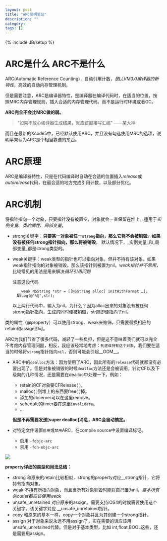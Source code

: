 ```yaml
---
layout: post
title: "ARC简明笔记"
description: ""
category: 
tags: []
---
```

{% include JB/setup %}

# ARC是什么 ARC不是什么

ARC(Automatic Reference Counting)，自动引用计数，*是LLVM3.0编译器的新特性*，高效的自动内存管理机制。   

但是需要注意，ARC是编译器特性，是编译器在编译代码时，在适当的位置，按照MRC内存管理规则，插入合适的内存管理代码。而不是运行时环境或者GC。   

**ARC完全不会比MRC做的弱。**

> “如果不放心编译器生成结果，就应该直接写汇编” ——某大神

而且在最新的Xcode5中，已经默认使用ARC，并且没有勾选使用MRC的选项，说明苹果认为ARC是个相当靠谱的东西。   

# ARC原理

ARC是编译器特性，只是在代码编译时自动在合适的位置插入*release*或*autorelease*代码，在最合适的地方完成引用计数，以及部分优化。

# ARC机制

将指针指向一个对象，只要指针没有被置空，对象就会一直保留在堆上。适用于*实例变量*、*类的属性*、*局部变量*。

* strong关键字：**只要某一对象被任一```strong```指向，那么它将不会被销毁。如果没有被任何strong指针指向，那么将被销毁**。 默认情况下，_实例变量_和_局部变量_都是strong类型的。

* weak关键字：weak类型的指针也可以指向对象，但并不持有该对象。如果weak指针指向的对象被销毁，那么该指针则被置为nil。*weak指针并不常用*，比较常见的用法是用来解决*循环引用问题*
	
	注意这段代码
	
		__weak NSString *str = [[NSString alloc] initWithFormat:…];
		NSLog(@"%@",str); 
		
	以上两行代码中，输入为nil，为什么？因为alloc出来的对象没有被任何strong指针指向，生成的同时便被销毁，str随即便指向了nil。
	
类的属性（@property）可以使用strong、weak来修饰，只需要替换相应的retain和assign即可。

ARC为我们节省了很多代码，减轻了一些负担，但是这不意味着我们就可以完全不考虑内存管理问题，相反，我应该经常地考虑：`到底谁持有这个对象`，我们要在适当的时候将`strong`指针指向`nil`，否则可能会引起__OOM__。

* ARC中的`dealloc`方法：因为使用了ARC，因此所有的`release`代码就都没有必要出现了。但是对象被销毁的时候`dealloc`方法还是会被调用，针对CF以及下级向的几种情况，还是需要在dealloc中处理一下，例如：
	* retain的CF对象要CFRelease( )。
	* malloc( )到堆上的东西要free( )掉。
	* 添加的observer可以在这里remove。
	* schedule的timer要在这里`invalidate`。
	* …   
	
	**但是不再需要发送[super dealloc]消息，ARC会自动搞定。** 
	 

* 对特定文件设置`启用`或`禁用`ARC，在compile source中设置编译标记。
	* 启用 `-fobjc-arc`
	* 禁用 `-fon-objc-arc`
	
![](http://img.onevcat.com/uploads/2012/06/arcpic15.png)

**property详细的类型和用法总结：**

* strong 和原来的retain比较相似，strong的property对应__strong指针，它将持有指向对象。
* weak 不持有所指向对象，而且当所有对象销毁时能将自己置为nil，*基本所有的outlet都应该使用weak*
* unsafe_unretained 对应原来的assign。需要支持iOS4的时候需要使用这个关键字。该关键字对应 __unsafe_unretained指针。
* copy 和原来的基本一样，copy一个对象并且为其创建一个strong指针。
* assign 对于对象来说永远不用assign了，实在需要的话应该用 unsafe_unretained代替。但是对于基本类型，比如 int,float,BOOL这些，还是需要用assign。

